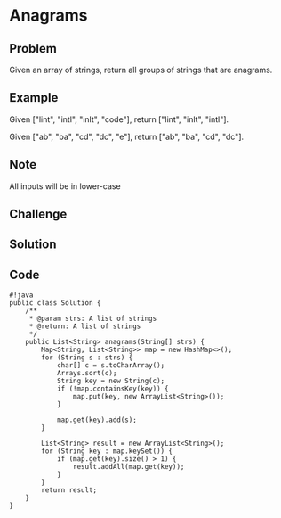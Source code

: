 Anagrams
===



Problem
-------

Given an array of strings, return all groups of strings that are anagrams.

Example
-------

Given ["lint", "intl", "inlt", "code"], return ["lint", "inlt", "intl"].

Given ["ab", "ba", "cd", "dc", "e"], return ["ab", "ba", "cd", "dc"].

Note
---------

All inputs will be in lower-case

Challenge
---------

Solution
--------

Code
----

    #!java
    public class Solution {
        /**
         * @param strs: A list of strings
         * @return: A list of strings
         */
        public List<String> anagrams(String[] strs) {
            Map<String, List<String>> map = new HashMap<>();
            for (String s : strs) {
                char[] c = s.toCharArray();
                Arrays.sort(c);
                String key = new String(c);
                if (!map.containsKey(key)) {
                    map.put(key, new ArrayList<String>());
                }
                
                map.get(key).add(s);
            }
            
            List<String> result = new ArrayList<String>();
            for (String key : map.keySet()) {
                if (map.get(key).size() > 1) {
                    result.addAll(map.get(key));
                }
            }
            return result;
        }
    }